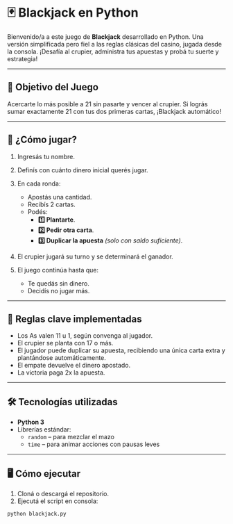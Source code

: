 # 🃏 Blackjack en Python

Bienvenido/a a este juego de **Blackjack** desarrollado en Python. Una versión simplificada pero fiel a las reglas clásicas del casino, jugada desde la consola. ¡Desafía al crupier, administra tus apuestas y probá tu suerte y estrategia!

---

## 🎯 Objetivo del Juego

Acercarte lo más posible a 21 sin pasarte y vencer al crupier. Si lográs sumar exactamente 21 con tus dos primeras cartas, ¡Blackjack automático!

---

## 🚀 ¿Cómo jugar?

1. Ingresás tu nombre.
2. Definís con cuánto dinero inicial querés jugar.
3. En cada ronda:
   - Apostás una cantidad.
   - Recibís 2 cartas.
   - Podés:
     - **1️⃣ Plantarte**.
     - **2️⃣ Pedir otra carta**.
     - **3️⃣ Duplicar la apuesta** *(solo con saldo suficiente)*.

4. El crupier jugará su turno y se determinará el ganador.
5. El juego continúa hasta que:
   - Te quedás sin dinero.
   - Decidís no jugar más.

---

## 🧠 Reglas clave implementadas

- Los As valen 11 u 1, según convenga al jugador.
- El crupier se planta con 17 o más.
- El jugador puede duplicar su apuesta, recibiendo una única carta extra y plantándose automáticamente.
- El empate devuelve el dinero apostado.
- La victoria paga 2x la apuesta.

---

## 🛠️ Tecnologías utilizadas

- **Python 3**
- Librerías estándar:
  - `random` – para mezclar el mazo
  - `time` – para animar acciones con pausas leves

---

## 🖥️ Cómo ejecutar

1. Cloná o descargá el repositorio.
2. Ejecutá el script en consola:

```bash
python blackjack.py

